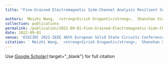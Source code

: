 ```yaml
---
title: "Fine-Grained Electromagnetic Side-Channel Analysis Resilient Secure AES Core with Stacked Voltage Domains and Spatio-temporally Randomized Circuit Blocks"

authors:  Meizhi Wang,  <strong>Sirish Oruganti</strong>,  Shanshan Xie,  Raghavan Kumar,  Sanu Mathew,  Jaydeep Kulkarni
collection: publications
permalink: /publication/2022-09-01-Fine-Grained-Electromagnetic-Side-Channel-Analysis-Resilient-Secure-AES-Core-with-Stacked-Voltage-Domains-and-Spatio-temporally-Randomized-Circuit-Blocks
date: 2022-09-01
venue: 'ESSCIRC 2022-IEEE 48th European Solid State Circuits Conference (ESSCIRC)'
citation: ' Meizhi Wang,  <strong>Sirish Oruganti</strong>,  Shanshan Xie,  Raghavan Kumar,  Sanu Mathew,  Jaydeep Kulkarni, &quot;Fine-Grained Electromagnetic Side-Channel Analysis Resilient Secure AES Core with Stacked Voltage Domains and Spatio-temporally Randomized Circuit Blocks.&quot; ESSCIRC 2022-IEEE 48th European Solid State Circuits Conference (ESSCIRC), 2022.'
---
```

Use [Google Scholar](https://scholar.google.com/scholar?q=Fine+Grained+Electromagnetic+Side+Channel+Analysis+Resilient+Secure+AES+Core+with+Stacked+Voltage+Domains+and+Spatio+temporally+Randomized+Circuit+Blocks){:target="_blank"} for full citation